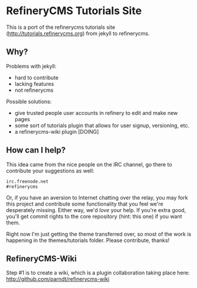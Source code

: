 # RefineryCMS Tutorials Site

This is a port of the refinerycms tutorials site (http://tutorials.refinerycms.org) from jekyll to refinerycms.

## Why?

Problems with jekyll:
- hard to contribute
- lacking features
- not refinerycms

Possible solutions:
- give trusted people user accounts in refinery to edit and make new pages
- some sort of tutorials plugin that allows for user signup, versioning, etc.
- a refinerycms-wiki plugin [DOING]

## How can I help?

This idea came from the nice people on the IRC channel, go there to contribute your suggestions as well:

    irc.freenode.net
    #refinerycms

Or, if you have an aversion to Internet chatting over the relay, you may fork this project and contribute some functionality that you feel we're desperately missing. Either way, we'd _love_ your help.  If you're extra good, you'll get commit rights to the core repository (hint: this one) if you want them.

Right now I'm just getting the theme transferred over, so most of the work is happening in the themes/tutorials folder. Please contribute, thanks!

## RefineryCMS-Wiki

Step #1 is to create a wiki, which is a plugin collaboration taking place here: http://github.com/parndt/refinerycms-wiki
